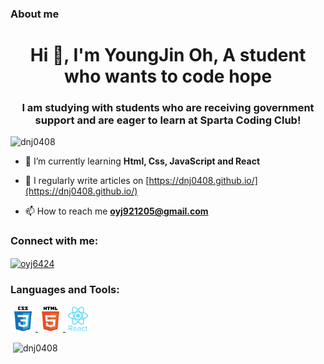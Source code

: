 ### About me

<h1 align="center">Hi 👋, I'm YoungJin Oh, A student who wants to code hope</h1>
<h3 align="center">I am studying with students who are receiving government support and are eager to learn at Sparta Coding Club!</h3>

<p align="left"> <img src="https://komarev.com/ghpvc/?username=dnj0408&label=Profile%20views&color=0e75b6&style=flat" alt="dnj0408" /> </p>

- 🌱 I’m currently learning **Html, Css, JavaScript and React**

- 📝 I regularly write articles on [https://dnj0408.github.io/](https://dnj0408.github.io/)

- 📫 How to reach me **oyj921205@gmail.com**

<h3 align="left">Connect with me:</h3>
<p align="left">
<a href="https://instagram.com/oyj6424" target="blank"><img align="center" src="https://raw.githubusercontent.com/rahuldkjain/github-profile-readme-generator/master/src/images/icons/Social/instagram.svg" alt="oyj6424" height="30" width="40" /></a>
</p>

<h3 align="left">Languages and Tools:</h3>
<p align="left"> <a href="https://www.w3schools.com/css/" target="_blank" rel="noreferrer"> <img src="https://raw.githubusercontent.com/devicons/devicon/master/icons/css3/css3-original-wordmark.svg" alt="css3" width="40" height="40"/> </a> <a href="https://www.w3.org/html/" target="_blank" rel="noreferrer"> <img src="https://raw.githubusercontent.com/devicons/devicon/master/icons/html5/html5-original-wordmark.svg" alt="html5" width="40" height="40"/> </a> <a href="https://reactjs.org/" target="_blank" rel="noreferrer"> <img src="https://raw.githubusercontent.com/devicons/devicon/master/icons/react/react-original-wordmark.svg" alt="react" width="40" height="40"/> </a> </p>

<p>&nbsp;<img align="center" src="https://github-readme-stats.vercel.app/api?username=dnj0408&show_icons=true&locale=en" alt="dnj0408" /></p>
